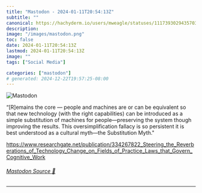 ```yaml
---
title: "Mastodon - 2024-01-11T20:54:13Z"
subtitle: ""
canonical: https://hachyderm.io/users/mweagle/statuses/111739302943570339
description:
image: "/images/mastodon.png"
toc: false
date: 2024-01-11T20:54:13Z
lastmod: 2024-01-11T20:54:13Z
image: ""
tags: ["Social Media"]

categories: ["mastodon"]
# generated: 2024-12-22T19:57:25-08:00
---
```

![Mastodon](/images/mastodon.png)

<p>“[R]emains the core — people and machines are or can be equivalent so that new technology (with the right capabilities) can be introduced as a simple substitution of machines for people—preserving the system though improving the results. This oversimplification fallacy is so persistent it is best understood as a cultural myth—the Substitution Myth.&quot;</p><p><a href="https://www.researchgate.net/publication/334267822_Steering_the_Reverberations_of_Technology_Change_on_Fields_of_Practice_Laws_that_Govern_Cognitive_Work" target="_blank" rel="nofollow noopener noreferrer" translate="no"><span class="invisible">https://www.</span><span class="ellipsis">researchgate.net/publication/3</span><span class="invisible">34267822_Steering_the_Reverberations_of_Technology_Change_on_Fields_of_Practice_Laws_that_Govern_Cognitive_Work</span></a></p>


###### [Mastodon Source 🐘](https://hachyderm.io/@mweagle/111739302943570339)

___
